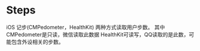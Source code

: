 # Steps
iOS 记步(CMPedometer，HealthKit)
两种方式读取用户步数。
其中CMPedometer是只读，微信读取此数据
HealthKit可读写，QQ读取的是此数，可能包含外设相关的步数。

